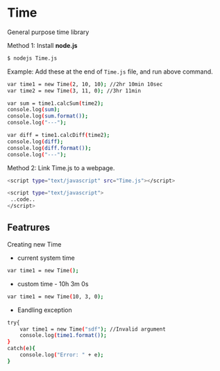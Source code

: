 # Time

General purpose time library

Method 1:
Install **node.js**
```sh
$ nodejs Time.js
```
Example:
Add these at the end of `Time.js` file, and run above command.
```sh
var time1 = new Time(2, 10, 10); //2hr 10min 10sec
var time2 = new Time(3, 11, 0); //3hr 11min

var sum = time1.calcSum(time2);
console.log(sum);
console.log(sum.format());
console.log("---");

var diff = time1.calcDiff(time2);
console.log(diff);
console.log(diff.format());
console.log("---");
```

Method 2:
Link Time.js to a webpage.
```sh
<script type="text/javascript" src="Time.js"></script>

<script type="text/javascript">
 ..code..
</script>
```

## Featrures
Creating new Time
* current system time
```sh
var time1 = new Time();
```
* custom time - 10h 3m 0s
```sh
var time1 = new Time(10, 3, 0);
```
* Eandling exception
```sh
try{
    var time1 = new Time("sdf"); //Invalid argument
    console.log(time1.format());
}
catch(e){
    console.log("Error: " + e);
}
```
